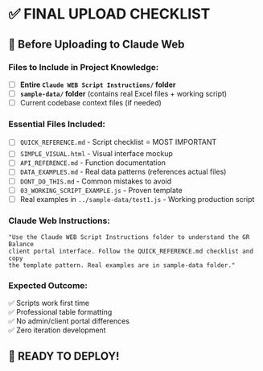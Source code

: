 # ✅ FINAL UPLOAD CHECKLIST

## 🎯 Before Uploading to Claude Web

### Files to Include in Project Knowledge:
- [ ] **Entire `Claude WEB Script Instructions/` folder**
- [ ] **`sample-data/` folder** (contains real Excel files + working script)
- [ ] Current codebase context files (if needed)

### Essential Files Included:
- [ ] `QUICK_REFERENCE.md` - Script checklist ⭐ MOST IMPORTANT
- [ ] `SIMPLE_VISUAL.html` - Visual interface mockup  
- [ ] `API_REFERENCE.md` - Function documentation
- [ ] `DATA_EXAMPLES.md` - Real data patterns (references actual files)
- [ ] `DONT_DO_THIS.md` - Common mistakes to avoid
- [ ] `03_WORKING_SCRIPT_EXAMPLE.js` - Proven template
- [ ] Real examples in `../sample-data/test1.js` - Working production script

### Claude Web Instructions:
```
"Use the Claude WEB Script Instructions folder to understand the GR Balance 
client portal interface. Follow the QUICK_REFERENCE.md checklist and copy 
the template pattern. Real examples are in sample-data folder."
```

### Expected Outcome:
✅ Scripts work first time  
✅ Professional table formatting  
✅ No admin/client portal differences  
✅ Zero iteration development  

## 🚀 READY TO DEPLOY!